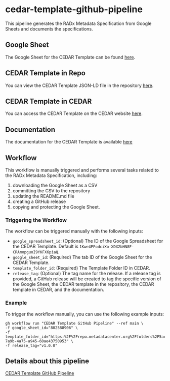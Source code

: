 # cedar-template-github-pipeline
This pipeline generates the RADx Metadata Specification from Google Sheets and documents the specifications.

## Google Sheet
The Google Sheet for the CEDAR Template can be found [here](https://docs.google.com/spreadsheets/d/1Kwe4PFodciXo-XDX2bHN8F-CRAmopguoI9YKFX6piaQ/edit#gid=802588906).

## CEDAR Template in Repo
You can view the CEDAR Template JSON-LD file in the repository [here](https://github.com/yancao77/cedar_template_pipeline/blob/refs/heads/main/RADxMetadataSpecification.json).

## CEDAR Template in CEDAR
You can access the CEDAR Template on the CEDAR website [here](https://cedar.metadatacenter.org/dashboard?folderId=https:%2F%2Frepo.metadatacenter.org%2Ffolders%2F5ac6dcb6-7a9b-4a75-a945-60ae43750953).

## Documentation
The documentation for the CEDAR Template is available [here](https://radx.github.io/radx-metadata-specification-docs/specification)

## Workflow

This workflow is manually triggered and performs several tasks related to the RADx Metadata Specification, including:
1. downloading the Google Sheet as a CSV
2. committing the CSV to the repository
3. updating the README.md file
4. creating a GitHub release
5. copying and protecting the Google Sheet.

### Triggering the Workflow

The workflow can be triggered manually with the following inputs:

- `google_spreadsheet_id`: (Optional) The ID of the Google Spreadsheet for the CEDAR Template. Default is `1Kwe4PFodciXo-XDX2bHN8F-CRAmopguoI9YKFX6piaQ`.
- `google_sheet_id`: (Required) The tab ID of the Google Sheet for the CEDAR Template.
- `template_folder_id`: (Required) The Template Folder ID in CEDAR.
- `release_tag`: (Optional) The tag name for the release. If a release tag is provided, a GitHub release will be created to tag the specific version of the Google Sheet, the CEDAR template in the repository, the CEDAR template in CEDAR, and the documentation.

### Example

To trigger the workflow manually, you can use the following example inputs:
```
gh workflow run "CEDAR Template GitHub Pipeline" --ref main \
-f google_sheet_id="802588906" \
-f template_folder_id="https:%2F%2Frepo.metadatacenter.org%2Ffolders%2F5ac6dcb6-7a9b-4a75-a945-60ae43750953" \
-f release_tag="v1.0.0"
```

## Details about this pipeline
[CEDAR Template GitHub Pipeline](https://docs.google.com/document/d/1m-mdUK8g7WbBKOnFft5464Tmk-MSxTh1LHEL7bpf9pA/edit)
